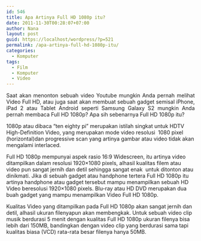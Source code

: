 ```yaml
---
id: 546
title: Apa Artinya Full HD 1080p itu?
date: 2011-11-30T00:28:07+07:00
author: Nana
layout: post
guid: https://localhost/wordpress/?p=521
permalink: /apa-artinya-full-hd-1080p-itu/
categories:
  - Komputer
tags:
  - Film
  - Komputer
  - Video
---
```

<p style="text-align: justify;">
  Saat akan menonton sebuah video Youtube mungkin Anda pernah melihat Video Full HD, atau juga saat akan membuat sebuah gadget semisal iPhone, iPad 2 atau Tablet Android seperti Samsung Galaxy S2 mungkin Anda pernah membaca Full HD 1080p? Apa sih sebenarnya Full HD 1080p itu?
</p>

1080p atau dibaca “ten eighty pi” merupakan istilah singkat untuk HDTV High-Definition Video, yang merupakan mode video resolusi  1080 pixel (horizontal)dan progressive scan yang artinya gambar atau video tidak akan mengalami interlaced.

Full HD 1080p mempunyai aspek rasio 16:9 Widescreen, itu artinya video ditampilkan dalam resolusi 1920×1080 pixels, alhasil kualitas filem atau video pun sangat jernih dan detil sehingga sangat enak  untuk ditonton atau dinikmati. Jika di sebuah gadget atau handphone tertera Full HD 1080p itu artinya handphone atau gadget tersebut mampu menampilkan sebuah HD Video beresolusi 1920×1080 pixels. Blu-ray atau HD DVD merupakan dua buah gadget yang mampu menampilkan Video Full HD 1080p.

Kualitas Video yang ditampilkan pada Full HD 1080p akan sangat jernih dan detil, alhasil ukuran filenyapun akan membengkak. Untuk sebuah video clip musik berdurasi 5 menit dengan kualitas Full HD 1080p ukuran filenya bisa lebih dari 150MB, bandingkan dengan video clip yang berdurasi sama tapi kualitas biasa (VCD) rata-rata besar filenya hanya 50MB.